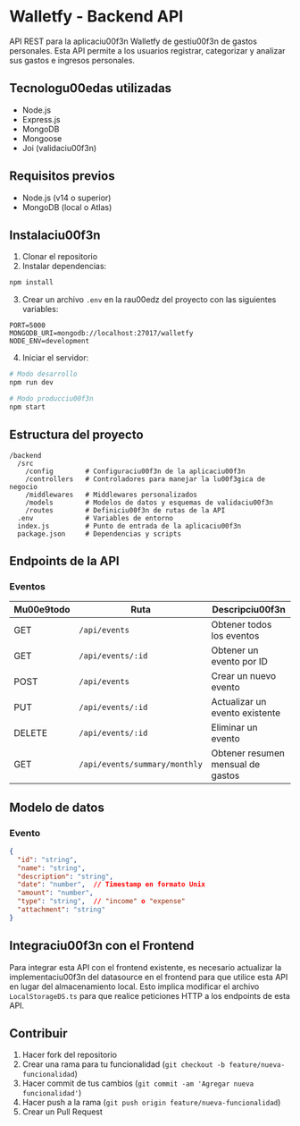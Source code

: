 # Walletfy - Backend API

API REST para la aplicaciu00f3n Walletfy de gestiu00f3n de gastos personales. Esta API permite a los usuarios registrar, categorizar y analizar sus gastos e ingresos personales.

## Tecnologu00edas utilizadas

- Node.js
- Express.js
- MongoDB
- Mongoose
- Joi (validaciu00f3n)

## Requisitos previos

- Node.js (v14 o superior)
- MongoDB (local o Atlas)

## Instalaciu00f3n

1. Clonar el repositorio
2. Instalar dependencias:

```bash
npm install
```

3. Crear un archivo `.env` en la rau00edz del proyecto con las siguientes variables:

```
PORT=5000
MONGODB_URI=mongodb://localhost:27017/walletfy
NODE_ENV=development
```

4. Iniciar el servidor:

```bash
# Modo desarrollo
npm run dev

# Modo producciu00f3n
npm start
```

## Estructura del proyecto

```
/backend
  /src
    /config        # Configuraciu00f3n de la aplicaciu00f3n
    /controllers   # Controladores para manejar la lu00f3gica de negocio
    /middlewares   # Middlewares personalizados
    /models        # Modelos de datos y esquemas de validaciu00f3n
    /routes        # Definiciu00f3n de rutas de la API
  .env             # Variables de entorno
  index.js         # Punto de entrada de la aplicaciu00f3n
  package.json     # Dependencias y scripts
```

## Endpoints de la API

### Eventos

| Mu00e9todo | Ruta | Descripciu00f3n |
|--------|------|-------------|
| GET | `/api/events` | Obtener todos los eventos |
| GET | `/api/events/:id` | Obtener un evento por ID |
| POST | `/api/events` | Crear un nuevo evento |
| PUT | `/api/events/:id` | Actualizar un evento existente |
| DELETE | `/api/events/:id` | Eliminar un evento |
| GET | `/api/events/summary/monthly` | Obtener resumen mensual de gastos |

## Modelo de datos

### Evento

```json
{
  "id": "string",
  "name": "string",
  "description": "string",
  "date": "number",  // Timestamp en formato Unix
  "amount": "number",
  "type": "string",  // "income" o "expense"
  "attachment": "string"
}
```

## Integraciu00f3n con el Frontend

Para integrar esta API con el frontend existente, es necesario actualizar la implementaciu00f3n del datasource en el frontend para que utilice esta API en lugar del almacenamiento local. Esto implica modificar el archivo `LocalStorageDS.ts` para que realice peticiones HTTP a los endpoints de esta API.

## Contribuir

1. Hacer fork del repositorio
2. Crear una rama para tu funcionalidad (`git checkout -b feature/nueva-funcionalidad`)
3. Hacer commit de tus cambios (`git commit -am 'Agregar nueva funcionalidad'`)
4. Hacer push a la rama (`git push origin feature/nueva-funcionalidad`)
5. Crear un Pull Request
